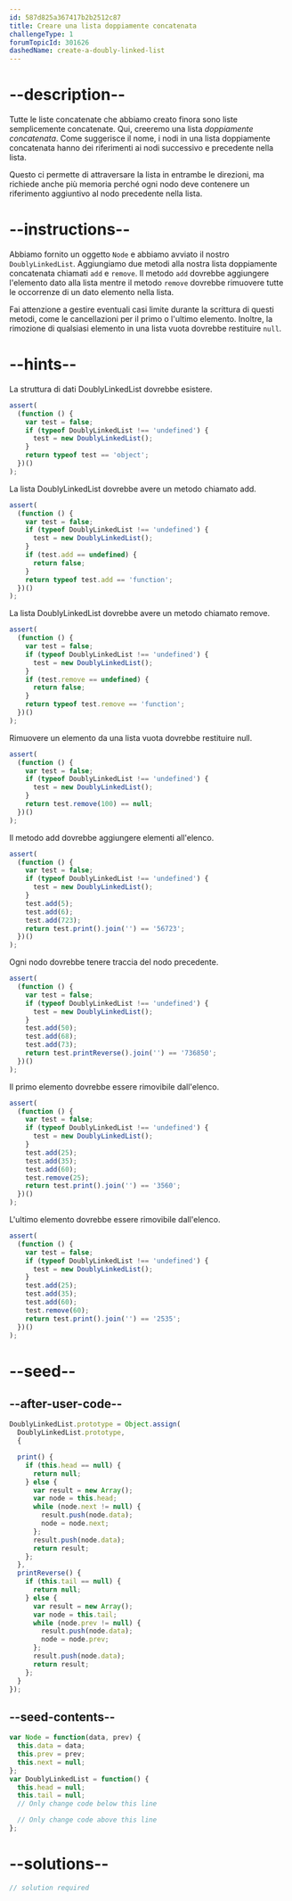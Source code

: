 ```yaml
---
id: 587d825a367417b2b2512c87
title: Creare una lista doppiamente concatenata
challengeType: 1
forumTopicId: 301626
dashedName: create-a-doubly-linked-list
---
```


# --description--

Tutte le liste concatenate che abbiamo creato finora sono liste semplicemente concatenate. Qui, creeremo una lista <dfn>doppiamente concatenata</dfn>. Come suggerisce il nome, i nodi in una lista doppiamente concatenata hanno dei riferimenti ai nodi successivo e precedente nella lista.

Questo ci permette di attraversare la lista in entrambe le direzioni, ma richiede anche più memoria perché ogni nodo deve contenere un riferimento aggiuntivo al nodo precedente nella lista.

# --instructions--

Abbiamo fornito un oggetto `Node` e abbiamo avviato il nostro `DoublyLinkedList`. Aggiungiamo due metodi alla nostra lista doppiamente concatenata chiamati `add` e `remove`. Il metodo `add` dovrebbe aggiungere l'elemento dato alla lista mentre il metodo `remove` dovrebbe rimuovere tutte le occorrenze di un dato elemento nella lista.

Fai attenzione a gestire eventuali casi limite durante la scrittura di questi metodi, come le cancellazioni per il primo o l'ultimo elemento. Inoltre, la rimozione di qualsiasi elemento in una lista vuota dovrebbe restituire `null`.

# --hints--

La struttura di dati DoublyLinkedList dovrebbe esistere.

```js
assert(
  (function () {
    var test = false;
    if (typeof DoublyLinkedList !== 'undefined') {
      test = new DoublyLinkedList();
    }
    return typeof test == 'object';
  })()
);
```

La lista DoublyLinkedList dovrebbe avere un metodo chiamato add.

```js
assert(
  (function () {
    var test = false;
    if (typeof DoublyLinkedList !== 'undefined') {
      test = new DoublyLinkedList();
    }
    if (test.add == undefined) {
      return false;
    }
    return typeof test.add == 'function';
  })()
);
```

La lista DoublyLinkedList dovrebbe avere un metodo chiamato remove.

```js
assert(
  (function () {
    var test = false;
    if (typeof DoublyLinkedList !== 'undefined') {
      test = new DoublyLinkedList();
    }
    if (test.remove == undefined) {
      return false;
    }
    return typeof test.remove == 'function';
  })()
);
```

Rimuovere un elemento da una lista vuota dovrebbe restituire null.

```js
assert(
  (function () {
    var test = false;
    if (typeof DoublyLinkedList !== 'undefined') {
      test = new DoublyLinkedList();
    }
    return test.remove(100) == null;
  })()
);
```

Il metodo add dovrebbe aggiungere elementi all'elenco.

```js
assert(
  (function () {
    var test = false;
    if (typeof DoublyLinkedList !== 'undefined') {
      test = new DoublyLinkedList();
    }
    test.add(5);
    test.add(6);
    test.add(723);
    return test.print().join('') == '56723';
  })()
);
```

Ogni nodo dovrebbe tenere traccia del nodo precedente.

```js
assert(
  (function () {
    var test = false;
    if (typeof DoublyLinkedList !== 'undefined') {
      test = new DoublyLinkedList();
    }
    test.add(50);
    test.add(68);
    test.add(73);
    return test.printReverse().join('') == '736850';
  })()
);
```

Il primo elemento dovrebbe essere rimovibile dall'elenco.

```js
assert(
  (function () {
    var test = false;
    if (typeof DoublyLinkedList !== 'undefined') {
      test = new DoublyLinkedList();
    }
    test.add(25);
    test.add(35);
    test.add(60);
    test.remove(25);
    return test.print().join('') == '3560';
  })()
);
```

L'ultimo elemento dovrebbe essere rimovibile dall'elenco.

```js
assert(
  (function () {
    var test = false;
    if (typeof DoublyLinkedList !== 'undefined') {
      test = new DoublyLinkedList();
    }
    test.add(25);
    test.add(35);
    test.add(60);
    test.remove(60);
    return test.print().join('') == '2535';
  })()
);
```

# --seed--

## --after-user-code--

```js
DoublyLinkedList.prototype = Object.assign(
  DoublyLinkedList.prototype,
  {

  print() {
    if (this.head == null) {
      return null;
    } else {
      var result = new Array();
      var node = this.head;
      while (node.next != null) {
        result.push(node.data);
        node = node.next;
      };
      result.push(node.data);
      return result;
    };
  },
  printReverse() {
    if (this.tail == null) {
      return null;
    } else {
      var result = new Array();
      var node = this.tail;
      while (node.prev != null) {
        result.push(node.data);
        node = node.prev;
      };
      result.push(node.data);
      return result;
    };
  }
});
```

## --seed-contents--

```js
var Node = function(data, prev) {
  this.data = data;
  this.prev = prev;
  this.next = null;
};
var DoublyLinkedList = function() {
  this.head = null;
  this.tail = null;
  // Only change code below this line

  // Only change code above this line
};
```

# --solutions--

```js
// solution required
```
